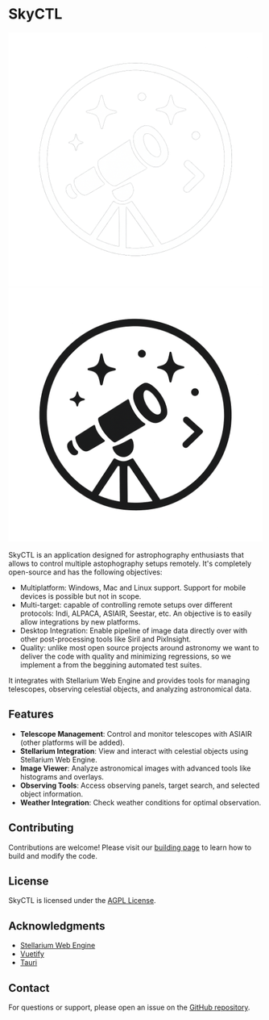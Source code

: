 # SkyCTL

![SkyCTL Logo](docs/SkyCtlLogo.png#gh-dark-mode-only)
![SkyCTL Logo](docs/SkyCtlLogoLight.png#gh-light-mode-only)

SkyCTL is an application designed for astrophography enthusiasts that allows to control multiple astophography setups remotely. It's completely open-source and has the following objectives:

- Multiplatform: Windows, Mac and Linux support. Support for mobile devices is possible but not in scope.
- Multi-target: capable of controlling remote setups over different protocols: Indi, ALPACA, ASIAIR, Seestar, etc. An objective is to easily allow integrations by new platforms.
- Desktop Integration: Enable pipeline of image data directly over with other post-processing tools like Siril and PixInsight.
- Quality: unlike most open source projects around astronomy we want to deliver the code with quality and minimizing regressions, so we implement a from the beggining automated test suites.

It integrates with Stellarium Web Engine and provides tools for managing telescopes, observing celestial objects, and analyzing astronomical data.

## Features

- **Telescope Management**: Control and monitor telescopes with ASIAIR (other platforms will be added).
- **Stellarium Integration**: View and interact with celestial objects using Stellarium Web Engine.
- **Image Viewer**: Analyze astronomical images with advanced tools like histograms and overlays.
- **Observing Tools**: Access observing panels, target search, and selected object information.
- **Weather Integration**: Check weather conditions for optimal observation.

## Contributing

Contributions are welcome! Please visit our [building page](docs/Building.md) to learn how to build and modify the code.

## License

SkyCTL is licensed under the [AGPL License](LICENSE).

## Acknowledgments

- [Stellarium Web Engine](https://github.com/Stellarium/stellarium-web-engine)
- [Vuetify](https://vuetifyjs.com/)
- [Tauri](https://tauri.app/)

## Contact

For questions or support, please open an issue on the [GitHub repository](https://github.com/skyctl-space/skyctl).
